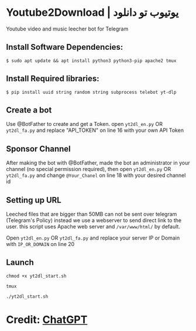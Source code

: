 # Youtube2Download | یوتیوب تو دانلود
Youtube video and music leecher bot for Telegram
## Install Software Dependencies:
`$ sudo apt update && apt install python3 python3-pip apache2 tmux`
## Install Required libraries:
`$ pip install uuid string random string subprocess telebot yt-dlp `
## Create a bot
Use @BotFather to create and get a Token. open `yt2dl_en.py` OR `yt2dl_fa.py` and replace "API_TOKEN" on line 16 with your own API Token
## Sponsor Channel
After making the bot with @BotFather, made the bot an administrator in your channel (no special permission required), then open `yt2dl_en.py` OR `yt2dl_fa.py` and change `@Your_Chanel` on line 18 with your desired channel id
## Setting up URL
Leeched files that are bigger than 50MB can not be sent over telegram (Telegram's Policy) instead we use a webserver to send direct link to the user. this script uses Apache web server and `/var/www/html/` by default.

Open `yt2dl_en.py` OR `yt2dl_fa.py` and replace your server IP or Domain with `IP_OR_DOMAIN` on line 20
## Launch
`chmod +x yt2dl_start.sh`

`tmux`

`./yt2dl_start.sh`

# Credit: [ChatGPT](https://chat.openai.com"ChatGPT")
